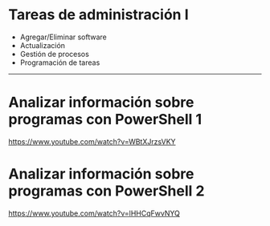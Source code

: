 # Tareas de administración I
- Agregar/Eliminar software
- Actualización
- Gestión de procesos
- Programación de tareas

--------------

# Analizar información sobre programas con PowerShell 1
https://www.youtube.com/watch?v=WBtXJrzsVKY

# Analizar información sobre programas con PowerShell 2
https://www.youtube.com/watch?v=lHHCqFwvNYQ
